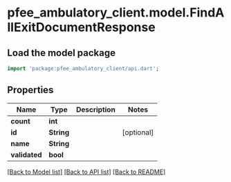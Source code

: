 # pfee_ambulatory_client.model.FindAllExitDocumentResponse

## Load the model package
```dart
import 'package:pfee_ambulatory_client/api.dart';
```

## Properties
Name | Type | Description | Notes
------------ | ------------- | ------------- | -------------
**count** | **int** |  | 
**id** | **String** |  | [optional] 
**name** | **String** |  | 
**validated** | **bool** |  | 

[[Back to Model list]](../README.md#documentation-for-models) [[Back to API list]](../README.md#documentation-for-api-endpoints) [[Back to README]](../README.md)


